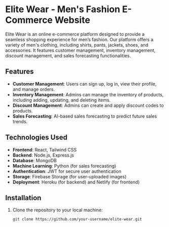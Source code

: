 # Elite Wear - Men's Fashion E-Commerce Website

Elite Wear is an online e-commerce platform designed to provide a seamless shopping experience for men’s fashion. Our platform offers a variety of men's clothing, including shirts, pants, jackets, shoes, and accessories. It features customer management, inventory management, discount management, and sales forecasting functionalities.

## Features

- **Customer Management**: Users can sign up, log in, view their profile, and manage orders.
- **Inventory Management**: Admins can manage the inventory of products, including adding, updating, and deleting items.
- **Discount Management**: Admins can create and apply discount codes to products.
- **Sales Forecasting**: AI-based sales forecasting to predict future sales trends.
  
## Technologies Used

- **Frontend**: React, Tailwind CSS
- **Backend**: Node.js, Express.js
- **Database**: MongoDB
- **Machine Learning**: Python (for sales forecasting)
- **Authentication**: JWT for secure user authentication
- **Storage**: Firebase Storage (for user-uploaded images)
- **Deployment**: Heroku (for backend) and Netlify (for frontend)

## Installation

1. Clone the repository to your local machine:

   ```bash
   git clone https://github.com/your-username/elite-wear.git
